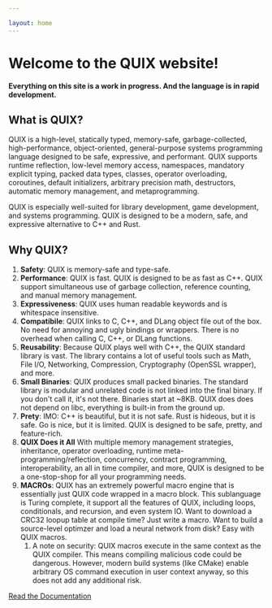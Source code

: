 ```yaml
---

layout: home
---
```


# Welcome to the QUIX website!

**Everything on this site is a work in progress. And the language is in rapid development.**

What is QUIX?
---

QUIX is a high-level, statically typed, memory-safe, garbage-collected, high-performance, object-oriented, general-purpose systems programming language designed to be safe, expressive, and performant. QUIX supports runtime reflection, low-level memory access, namespaces, mandatory explicit typing, packed data types, classes, operator overloading, coroutines, default initializers, arbitrary precision math, destructors, automatic memory management, and metaprogramming.

QUIX is especially well-suited for library development, game development, and systems programming. QUIX is designed to be a modern, safe, and expressive alternative to C++ and Rust.

Why QUIX?
---

1. **Safety**: QUIX is memory-safe and type-safe.
1. **Performance**: QUIX is fast. QUIX is designed to be as fast as C++. QUIX support simultaneous use of garbage collection, reference counting, and manual memory management. 
1. **Expressiveness**: QUIX uses human readable keywords and is whitespace insensitive.
1. **Compatibile**: QUIX links to C, C++, and DLang object file out of the box. No need for annoying and ugly bindings or wrappers. There is no overhead when calling C, C++, or DLang functions.
1. **Reusability**: Because QUIX plays well with C++, the QUIX standard library is vast. The library contains a lot of useful tools such as Math, File I/O, Networking, Compression, Cryptography (OpenSSL wrapper), and more.
1. **Small Binaries**: QUIX produces small packed binaries. The standard library is modular and unrelated code is not linked into the final binary. If you don't call it, it's not there. Binaries start at ~8KB. QUIX does does not depend on libc, everything is built-in from the ground up.
1. **Prety**: IMO: C++ is beautiful, but it is not safe. Rust is hideous, but it is safe. Go is nice, but it is limited. QUIX is designed to be safe, pretty, and feature-rich.
1. **QUIX Does it All** With multiple memory management strategies, inheritance, operator overloading, runtime meta-programming/reflection, concurrency, contract programming, interoperability, an all in time compiler, and more, QUIX is designed to be a one-stop-shop for all your programming needs.
1. **MACROs**: QUIX has an extremely powerful macro engine that is essentially just QUIX code wrapped in a macro block. This sublanguage is Turing complete, it support all the features of QUIX, including loops, conditionals, and recursion, and even system IO. Want to download a CRC32 loopup table at compile time? Just write a macro. Want to build a source-level optimzer and load a neural network from disk? Easy with QUIX macros.
    1. A note on security: QUIX macros execute in the same context as the QUIX compiler. This means compiling malicious code could be dangerous. However, modern build systems (like CMake) enable arbitrary OS command execution in user context anyway, so this does not add any additional risk.

[Read the Documentation](/docs/)

